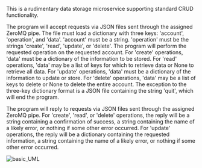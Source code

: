 This is a rudimentary data storage microservice supporting standard CRUD functionality.

The program will accept requests via JSON files sent through the assigned ZeroMQ pipe. The file must load a dictionary with three keys: 'account', 'operation', and 'data'. 'account' must be a string. 'operation' must be the strings 'create', 'read', 'update', or 'delete'. The program will perform the requested operation on the requested account. For 'create' operations, 'data' must be a dictionary of the information to be stored. For 'read' operations, 'data' may be a list of keys for which to retrieve data or None to retrieve all data. For 'update' operations, 'data' must be a dictionary of the information to update or store. For 'delete' operations, 'data' may be a list of keys to delete or None to delete the entire account. The exception to the three-key dictionary format is a JSON file containing the string 'quit', which will end the program.

The program will reply to requests via JSON files sent through the assigned ZeroMQ pipe. For 'create', 'read', or 'delete' operations, the reply will be a string containing a confirmation of success, a string containing the name of a likely error, or nothing if some other error occurred. For 'update' operations, the reply will be a dictionary containing the requested information, a string containing the name of a likely error, or nothing if some other error occurred.

![basic_UML](https://github.com/IanBubier/cs_360_assignment_8/assets/137921511/35ad18bf-35a9-4639-865e-150f9e0a733a)
